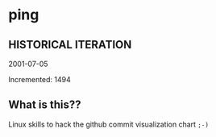 # ping

## HISTORICAL ITERATION
2001-07-05

Incremented: 1494

## What is this?? 
Linux skills to hack the github commit visualization chart `;-)`
